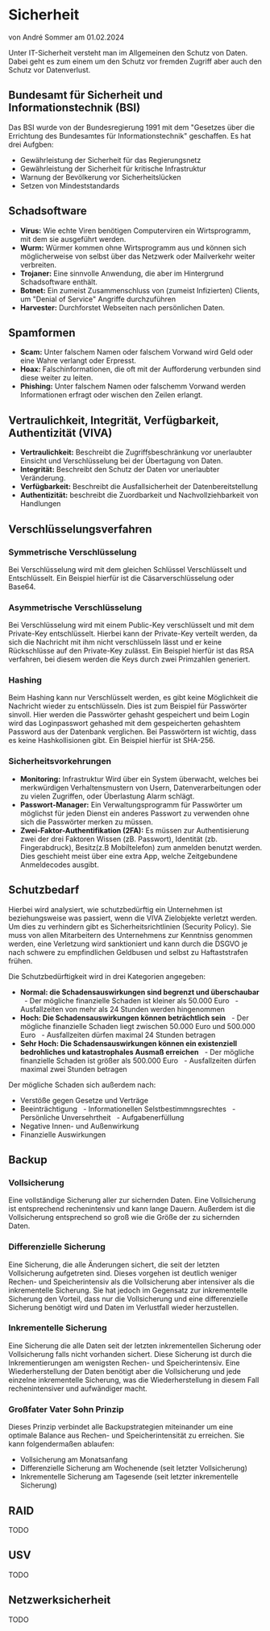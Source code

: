# Sicherheit
von André Sommer am 01.02.2024

Unter IT-Sicherheit versteht man im Allgemeinen den Schutz von Daten. Dabei geht es zum einem um den Schutz vor fremden Zugriff aber auch den Schutz vor Datenverlust.

## Bundesamt für Sicherheit und Informationstechnik (BSI)
Das BSI wurde von der Bundesregierung  1991 mit dem "Gesetzes über die Errichtung des Bundesamtes für Informationstechnik" geschaffen. Es hat drei Aufgben:
- Gewährleistung der Sicherheit für das Regierungsnetz
- Gewährleistung der Sicherheit für kritische Infrastruktur
- Warnung der Bevölkerung vor Sicherheitslücken
- Setzen von Mindeststandards

## Schadsoftware
- **Virus:** Wie echte Viren benötigen Computerviren ein Wirtsprogramm, mit dem sie ausgeführt werden.
- **Wurm:** Würmer kommen ohne Wirtsprogramm aus und können sich möglicherweise von selbst über das Netzwerk oder Mailverkehr weiter verbreiten.
- **Trojaner:** Eine sinnvolle Anwendung, die aber im Hintergrund Schadsoftware enthält.
- **Botnet:** Ein zumeist Zusammenschluss von (zumeist Infizierten) Clients, um "Denial of Service" Angriffe durchzuführen
- **Harvester:** Durchforstet Webseiten nach persönlichen Daten.

## Spamformen
- **Scam:** Unter falschem Namen oder falschem Vorwand wird Geld oder eine Wahre verlangt oder Erpresst.
- **Hoax:** Falschinformationen, die oft mit der Aufforderung verbunden sind diese weiter zu leiten.
- **Phishing:** Unter falschem Namen oder falschemm Vorwand werden Informationen erfragt oder wischen den Zeilen erlangt.

## Vertraulichkeit, Integrität, Verfügbarkeit, Authentizität (VIVA)
- **Vertraulichkeit:** Beschreibt die Zugriffsbeschränkung vor unerlaubter Einsicht und Verschlüsselung bei der Übertagung von Daten.
- **Integrität:** Beschreibt den Schutz der Daten vor unerlaubter Veränderung.
- **Verfügbarkeit:** Beschreibt die Ausfallsicherheit der Datenbereitstellung
- **Authentizität:** beschreibt die Zuordbarkeit und Nachvollziehbarkeit von Handlungen

## Verschlüsselungsverfahren

### Symmetrische Verschlüsselung
Bei  Verschlüsselung wird mit dem gleichen Schlüssel Verschlüsselt und Entschlüsselt. Ein Beispiel hierfür ist die Cäsarverschlüsselung oder Base64.

### Asymmetrische Verschlüsselung
Bei Verschlüsselung wird mit einem Public-Key verschlüsselt und mit dem Private-Key entschlüsselt. Hierbei kann der Private-Key verteilt werden, da sich die Nachricht mit ihm nicht verschlüsseln lässt und er keine Rückschlüsse auf den Private-Key zulässt. Ein Beispiel hierfür ist das RSA verfahren, bei diesem werden die Keys durch zwei Primzahlen generiert.

### Hashing
Beim Hashing kann nur Verschlüsselt werden, es gibt keine Möglichkeit die Nachricht wieder zu entschlüsseln. Dies ist zum Beispiel für Passwörter sinvoll. Hier werden die Passwörter gehasht gespeichert und beim Login wird das Loginpasswort gehashed mit dem gespeicherten gehashtem Password aus der Datenbank verglichen. Bei Passwörtern ist wichtig, dass es keine Hashkollisionen gibt. Ein Beispiel hierfür ist SHA-256.

### Sicherheitsvorkehrungen
- **Monitoring:** Infrastruktur Wird über ein System überwacht, welches bei merkwürdigen Verhaltensmustern von Usern, Datenverarbeitungen oder zu vielen Zugriffen, oder Überlastung Alarm schlägt.
- **Passwort-Manager:** Ein Verwaltungsprogramm für Passwörter um möglichst für jeden Dienst ein anderes Passwort zu verwenden ohne sich die Passwörter merken zu müssen.
- **Zwei-Faktor-Authentifikation (2FA):** Es müssen zur Authentisierung zwei der drei Faktoren Wissen (zB. Passwort), Identität (zb. Fingerabdruck), Besitz(z.B Mobiltelefon) zum anmelden benutzt werden. Dies geschieht meist über eine extra App, welche Zeitgebundene Anmeldecodes ausgibt.

## Schutzbedarf
Hierbei wird analysiert, wie schutzbedürftig ein Unternehmen ist beziehungsweise was passiert, wenn die VIVA Zielobjekte verletzt werden. Um dies zu verhindern gibt es Sicherheitsrichtlinien (Security Policy). Sie muss von allen Mitarbeitern des Unternehmens zur Kenntniss genommen werden, eine Verletzung wird sanktioniert und kann durch die DSGVO je nach schwere zu empfindlichen Geldbusen und selbst zu Haftaststrafen frühen.

Die Schutzbedürftigkeit wird in drei Kategorien angegeben:
- **Normal: die Schadensauswirkungen sind begrenzt und überschaubar**
  - Der mögliche finanzielle Schaden ist kleiner als 50.000 Euro
  - Ausfallzeiten von mehr als 24 Stunden werden hingenommen 
- **Hoch: Die Schadensauswirkungen können beträchtlich sein**
  - Der mögliche finanzielle Schaden liegt zwischen 50.000 Euro und 500.000 Euro
  - Ausfallzeiten dürfen maximal 24 Stunden betragen
- **Sehr Hoch: Die Schadensauswirkungen können ein existenziell bedrohliches und katastrophales Ausmaß erreichen**
  - Der mögliche finanzielle Schaden ist größer als 500.000 Euro
  - Ausfallzeiten dürfen maximal zwei Stunden betragen

Der mögliche Schaden sich außerdem nach:
- Verstöße gegen Gesetze und Verträge
- Beeinträchtigung
  - Informationellen Selstbestimmngsrechtes
  - Persönliche Unversehrtheit
  - Aufgabenerfüllung
- Negative Innen- und Außenwirkung
- Finanzielle Auswirkungen

## Backup

### Vollsicherung
Eine vollständige Sicherung aller zur sichernden Daten. Eine Vollsicherung ist entsprechend rechenintensiv und kann lange Dauern. Außerdem ist die Vollsicherung entsprechend so groß wie die Größe der zu sichernden Daten.

### Differenzielle Sicherung
Eine Sicherung, die alle Änderungen sichert, die seit der letzten Vollsicherung aufgetreten sind. Dieses vorgehen ist deutlich weniger Rechen- und Speicherintensiv als die Vollsicherung aber intensiver als die inkrementelle Sicherung. Sie hat jedoch im Gegensatz zur inkrementelle Sicherung den Vorteil, dass nur die Vollsicherung und eine differenzielle Sicherung benötigt wird und Daten im Verlustfall wieder herzustellen.

### Inkrementelle Sicherung
Eine Sicherung die alle Daten seit der letzten inkrementellen Sicherung oder Vollsicherung falls nicht vorhanden sichert. Diese Sicherung ist durch die Inkrementierungen am wenigsten Rechen- und Speicherintensiv. Eine Wiederherstellung der Daten benötigt aber die Vollsicherung und jede einzelne inkrementelle Sicherung, was die Wiederherstellung in diesem Fall rechenintensiver und aufwändiger macht.

### Großfater Vater Sohn Prinzip
Dieses Prinzip verbindet alle Backupstrategien miteinander um eine optimale Balance aus Rechen- und Speicherintensität zu erreichen. Sie kann folgendermaßen ablaufen:
- Vollsicherung am Monatsanfang
- Differenzielle Sicherung am Wochenende (seit letzter Vollsicherung)
- Inkrementelle Sicherung am Tagesende (seit letzter inkrementelle Sicherung)

## RAID
TODO

## USV
TODO

## Netzwerksicherheit
TODO
